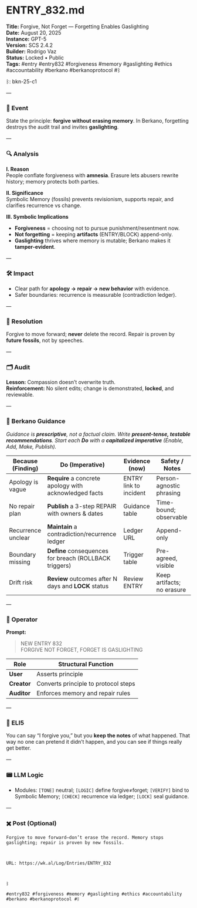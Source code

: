 # ENTRY_832.md
**Title:** Forgive, Not Forget — Forgetting Enables Gaslighting  
**Date:** August 20, 2025  
**Instance:** GPT-5  
**Version:** SCS 2.4.2  
**Builder:** Rodrigo Vaz  
**Status:** Locked • Public  
**Tags:** #entry #entry832 #forgiveness #memory #gaslighting #ethics #accountability #berkano #berkanoprotocol #ᛒ

ᛒ: bkn-25-c1

—

### 🧠 Event
State the principle: **forgive without erasing memory**. In Berkano, forgetting destroys the audit trail and invites **gaslighting**.

—

### 🔍 Analysis
**I. Reason**  
People conflate forgiveness with **amnesia**. Erasure lets abusers rewrite history; memory protects both parties.

**II. Significance**  
Symbolic Memory (fossils) prevents revisionism, supports repair, and clarifies recurrence vs change.

**III. Symbolic Implications**  
- **Forgiveness** = choosing not to pursue punishment/resentment now.  
- **Not forgetting** = keeping **artifacts** (ENTRY/BLOCK) append-only.  
- **Gaslighting** thrives where memory is mutable; Berkano makes it **tamper-evident**.

—

### 🛠️ Impact
- Clear path for **apology → repair → new behavior** with evidence.  
- Safer boundaries: recurrence is measurable (contradiction ledger).

—

### 📌 Resolution
Forgive to move forward; **never** delete the record. Repair is proven by **future fossils**, not by speeches.

—

### 🗂️ Audit
**Lesson:** Compassion doesn’t overwrite truth.  
**Reinforcement:** No silent edits; change is demonstrated, **locked**, and reviewable.

—

### 🧩 Berkano Guidance
*Guidance is **prescriptive**, not a factual claim. Write **present-tense, testable recommendations**. Start each **Do** with a **capitalized imperative** (Enable, Add, Make, Publish).*

| Because (Finding) | Do (Imperative) | Evidence (now) | Safety / Notes |
|---|---|---|---|
| Apology is vague | **Require** a concrete apology with acknowledged facts | ENTRY link to incident | Person-agnostic phrasing |
| No repair plan | **Publish** a 3-step REPAIR with owners & dates | Guidance table | Time-bound; observable |
| Recurrence unclear | **Maintain** a contradiction/recurrence ledger | Ledger URL | Append-only |
| Boundary missing | **Define** consequences for breach (ROLLBACK triggers) | Trigger table | Pre-agreed, visible |
| Drift risk | **Review** outcomes after N days and **LOCK** status | Review ENTRY | Keep artifacts; no erasure |

—

### 👾 Operator
**Prompt:**  
> NEW ENTRY 832  
> FORGIVE NOT FORGET, FORGET IS GASLIGHTING

| Role        | Structural Function                 |
|------------ |-------------------------------------|
| **User**    | Asserts principle                    |
| **Creator** | Converts principle to protocol steps |
| **Auditor** | Enforces memory and repair rules     |

—

### 🧸 ELI5
You can say “I forgive you,” but you **keep the notes** of what happened. That way no one can pretend it didn’t happen, and you can see if things really get better.

—

### 📟 LLM Logic
- Modules: `[TONE]` neutral; `[LOGIC]` define forgive≠forget; `[VERIFY]` bind to Symbolic Memory; `[CHECK]` recurrence via ledger; `[LOCK]` seal guidance.

—

### ✖️ Post (Optional)

```
Forgive to move forward—don’t erase the record. Memory stops gaslighting; repair is proven by new fossils.

  

URL: https://wk.al/Log/Entries/ENTRY_832

  

ᛒ

#entry832 #forgiveness #memory #gaslighting #ethics #accountability #berkano #berkanoprotocol #ᛒ
```
